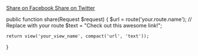 <a href="https://www.facebook.com/sharer/sharer.php?u={{ urlencode($url) }}" target="_blank">
    Share on Facebook
</a>

<a href="https://twitter.com/intent/tweet?text={{ urlencode($text) }}&url={{ urlencode($url) }}" target="_blank">
    Share on Twitter
</a>


public function share(Request $request)
{
    $url = route('your.route.name'); // Replace with your route
    $text = "Check out this awesome link!";

    return view('your_view_name', compact('url', 'text'));
}
